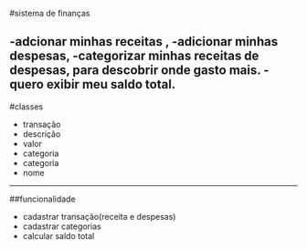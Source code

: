 #sistema de finanças

-adcionar minhas receitas ,
-adicionar minhas despesas,
-categorizar minhas receitas de despesas, para descobrir onde gasto mais.
-quero exibir meu saldo total.
---------------------------------------------------------------------------

#classes
- transação
 - descrição
 - valor
 - categoria
- categoria
 - nome
----------------------------------------------------------------------------

##funcionalidade


- cadastrar transação(receita e despesas)
- cadastrar categorias
- calcular saldo total
